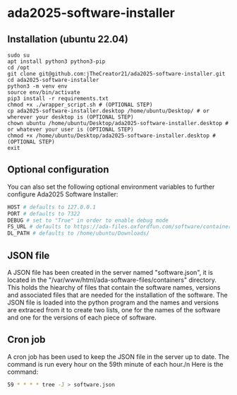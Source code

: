 # ada2025-software-installer
## Installation (ubuntu 22.04)

    sudo su
    apt install python3 python3-pip
    cd /opt
    git clone git@github.com:jTheCreator21/ada2025-software-installer.git
    cd ada2025-software-installer
    python3 -m venv env
    source env/bin/activate
    pip3 install -r requirements.txt
    chmod +x ./wrapper_script.sh # (OPTIONAL STEP)
    cp ada2025-software-installer.desktop /home/ubuntu/Desktop/ # or wherever your desktop is (OPTIONAL STEP)
    chown ubuntu /home/ubuntu/Desktop/ada2025-software-installer.desktop # or whatever your user is (OPTIONAL STEP)
    chmod +x /home/ubuntu/Desktop/ada2025-software-installer.desktop # (OPTIONAL STEP)
    exit

## Optional configuration
You can also set the following optional environment variables to further configure Ada2025 Software Installer:

```bash
HOST # defaults to 127.0.0.1
PORT # defaults to 7322
DEBUG # set to "True" in order to enable debug mode
FS_URL # defaults to https://ada-files.oxfordfun.com/software/containers/
DL_PATH # defaults to /home/ubuntu/Downloads/
```

## JSON file
A JSON file has been created in the server named "software.json", it is located in the "/var/www/html/ada-software-files/containers" directory. This holds the hiearchy of files that contain the software names, versions and associated files that are needed for the installation of the software. The JSON file is loaded into the python program and the names and versions are extraced from it to create two lists, one for the names of the software and one for the versions of each piece of software.

## Cron job
A cron job has been used to keep the JSON file in the server up to date. The command is run every hour on the 59th minute of each hour./n
Here is the command:
```bash
59 * * * * tree -J > software.json
```